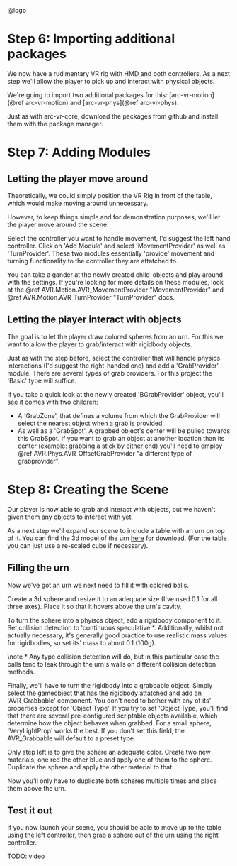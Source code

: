 @logo

# Step 6: Importing additional packages

We now have a rudimentary VR rig with HMD and both controllers. As a next step we'll allow the player to pick up and interact with physical objects.

We're going to import two additional packages for this: [arc-vr-motion](@ref arc-vr-motion) and [arc-vr-phys](@ref arc-vr-phys).

Just as with arc-vr-core, download the packages from github and install them with the package manager.

# Step 7: Adding Modules

## Letting the player move around

Theoretically, we could simply position the VR Rig in front of the table, which would make moving around unnecessary.

However, to keep things simple and for demonstration purposes, we'll let the player move around the scene.

Select the controller you want to handle movement, I'd suggest the left hand controller. Click on 'Add Module' and select 'MovementProvider' as well as 'TurnProvider'. These two modules essentially 'provide' movement and turning functionality to the controller they are attatched to.

You can take a gander at the newly created child-objects and play around with the settings. If you're looking for more details on these modules, look at the @ref AVR.Motion.AVR_MovementProvider "MovementProvider" and @ref AVR.Motion.AVR_TurnProvider "TurnProvider" docs.

## Letting the player interact with objects

The goal is to let the player draw colored spheres from an urn. For this we want to allow the player to grab/interact with rigidbody objects.

Just as with the step before, select the controller that will handle physics interactions (I'd suggest the right-handed one) and add a 'GrabProvider' module. There are several types of grab providers. For this project the 'Basic' type will suffice.

If you take a quick look at the newly created 'BGrabProvider' object, you'll see it comes with two children:

- A 'GrabZone', that defines a volume from which the GrabProvider will select the nearest object when a grab is provided.
- As well as a 'GrabSpot'. A grabbed object's center will be pulled towards this GrabSpot. If you want to grab an object at another location than its center (example: grabbing a stick by either end) you'll need to employ @ref AVR.Phys.AVR_OffsetGrabProvider "a different type of grabprovider".

# Step 8: Creating the Scene

Our player is now able to grab and interact with objects, but we haven't given them any objects to interact with yet.

As a next step we'll expand our scene to include a table with an urn on top of it. You can find the 3d model of the urn [here](www.TODO.com) for download. (For the table you can just use a re-scaled cube if necessary).

## Filling the urn

Now we've got an urn we next need to fill it with colored balls.

Create a 3d sphere and resize it to an adequate size (I've used 0.1 for all three axes). Place it so that it hovers above the urn's cavity.

To turn the sphere into a phyiscs object, add a rigidbody component to it. Set collision detection to 'continuous speculative'*. Additionally, whilst not actually necessary, it's generally good practice to use realistic mass values for rigidbodies, so set its' mass to about 0.1 (100g).

\note * Any type collision detection will do, but in this particular case the balls tend to leak through the urn's walls on different collision detection methods.

Finally, we'll have to turn the rigidbody into a grabbable object. Simply select the gameobject that has the rigidbody attatched and add an 'AVR_Grabbable' component. You don't need to bother with any of its' properties except for 'Object Type'. If you try to set 'Object Type, you'll find that there are several pre-configured scriptable objects available, which determine how the object behaves when grabbed. For a small sphere, 'VeryLightProp' works the best. If you don't set this field, the AVR_Grabbable will default to a preset type.

Only step left is to give the sphere an adequate color. Create two new materials, one red the other blue and apply one of them to the sphere. Duplicate the sphere and apply the other material to that.

Now you'll only have to duplicate both spheres multiple times and place them above the urn.

## Test it out

If you now launch your scene, you should be able to move up to the table using the left controller, then grab a sphere out of the urn using the right controller.

TODO: video
